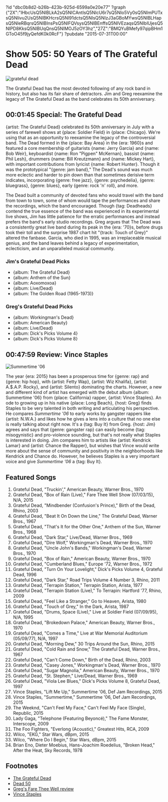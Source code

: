 ?id "dbc0b8d2-b26b-423b-925d-6599a0e20e77"
?graph {"2X":"IHbcUsQ5NIBLkA2sQ5NICAntIsQ5NIcU6r7sQ5NIo5Vy0sQ5NImPUTxsQ5NIivu2UsQ5NIBKHcrsQ5NI91dctsQ5NIsQ5NIzJ3aGBoMYwsQ5NIBLHapsQ5NIeRBqrsQ5NIBInsPsQ5NIFQVsysQ5NIBEnffsQ5NIVEzaqsQ5NIblUjesQ5NIPD8KksQ5NIBUqQnsQ5NIMOJ5zOY3hz","27Z":"BMQYuBMefy97qipBHm1GToO45f9jyQefdK0k0RcF"}
?pubdate "2015-07-31T00:00"
# Show 505: 50 Years of The Grateful Dead

![grateful dead](https://static.soundopinions.org/images/2015/dead_web.jpg)

The Grateful Dead has the most devoted following of any rock band in history, but also has its fair share of detractors. Jim and Greg reexamine the legacy of The Grateful Dead as the band celebrates its 50th anniversary.

## 00:01:45 Special: The Grateful Dead
{artist: The Grateful Dead} celebrated its 50th anniversary in July with a series of farewell shows at {place: Soldier Field} in {place: Chicago}. We're using that as an opportunity to reexamine the legacy of the controversial band. The Dead formed in the {place: Bay Area} in the {era: 1960}s and featured a core membership of guitarists {name: Jerry Garcia} and {name: Bob Weir}, keyboardist {name: Ron "Pigpen" McKernan}, bassist {name: Phil Lesh}, drummers {name: Bill Kreutzmann} and {name: Mickey Hart}, with important contributions from lyricist {name: Robert Hunter}. Though it was the prototypical "{genre: jam band}," The Dead's sound was much more eclectic and harder to pin down than that sometimes derisive term indicates, incorporating {genre: free jazz}, {genre: psychedelia}, {genre: bluegrass}, {genre: blues}, early {genre: rock 'n' roll}, and more.

The Dead built a community of devoted fans who would travel with the band from town to town, some of whom would tape the performances and share the recordings, which the band encouraged. Though {tag: Deadheads} contend the true essence of the band was experienced in its experimental live shows, Jim has little patience for the erratic performances and instead prefers the band's early studio recordings. Greg argues that The Dead was a consistently great live band during its peak in the {era: '70}s, before drugs took their toll and the surprise 1987 chart hit "{track: Touch of Grey}" altered the fanbase. Garcia, who died in 1995, was an irreplaceable musical genius, and the band leaves behind a legacy of experimentation, eclecticism, and an unparalleled musical community.

### Jim's Grateful Dead Picks
- {album: The Grateful Dead}
- {album: Anthem of the Sun}
- {album: Aoxomoxoa}
- {album: Live/Dead}
- {album: The Golden Road (1965-1973)}

### Greg's Grateful Dead Picks
- {album: Workingman's Dead}
- {album: American Beauty}
- {album: Live/Dead}
- {album: Dick's Picks Volume 4}
- {album: Dick's Picks Volume 8}


## 00:47:59 Review: Vince Staples
![Summertime '06](https://static.soundopinions.org/assets/505/27Z0.jpg)

The year {era: 2015} has been a prosperous time for {genre: rap} and {genre: hip hop}, with {artist: Fetty Wap}, {artist: Wiz Khalifa}, {artist: A.$.A.P. Rocky}, and {artist: Silento} dominating the charts. However, a new and different kind of artist has emerged with the debut album {album: Summertime '06} from {place: California} rapper, {artist: Vince Staples}. An ode to growing up in his native {place: Long Beach}, {host: Greg} finds Staples to be very talented in both writing and articulating his perspective. He compares *Summertime '06* to early works by gangster rappers like {artist: N.W.A.} and likes how he gives a lens into a culture that no one else is really talking about right now. It's a {tag: Buy It} from Greg. {host: Jim} agrees and says that {genre: gangster rap} can easily become {tag: misogynistic} and pro-violence sounding, but that's not really what Staples is interested in doing. Jim compares him to artists like {artist: Kendrick Lamar} and {artist: Chance the Rapper}, but wishes that Vince would write more about the sense of community and positivity in the neighborhoods like Kendrick and Chance do. However, he believes Staples is a very important voice and give *Summertime '06* a {tag: Buy It}.


## Featured Songs
1. Grateful Dead, "Truckin'," American Beauty, Warner Bros., 1970 
2. Grateful Dead, "Box of Rain (Live)," Fare Thee Well Show (07/03/15), N/A, 2015 
3. Grateful Dead, "Mindbender (Confusion's Prince)," Birth of the Dead, Rhino, 2003 
4. Grateful Dead, "Beat It On Down the Line," The Grateful Dead, Warner Bros., 1967 
5. Grateful Dead, "That's It for the Other One," Anthem of the Sun, Warner Bros., 1968 
6. Grateful Dead, "Dark Star," Live/Dead, Warner Bros., 1969 
7. Grateful Dead, "Dire Wolf," Workingman's Dead, Warner Bros., 1970 
8. Grateful Dead, "Uncle John's Bands," Workingman's Dead, Warner Bros., 1970 
9. Grateful Dead, "Box of Rain," American Beauty, Warner Bros., 1970 
10. Grateful Dead, "Cumberland Blues," Europe '72, Warner Bros., 1972 
11. Grateful Dead, "Turn On Your Lovelight," Dick's Picks Volume 4, Grateful Dead, 1996 
12. Grateful Dead, "Dark Star," Road Trips Volume 4 Number 3, Rhino, 2011 
13. Grateful Dead, "Terrapin Station," Terrapin Station, Arista, 1977 
14. Grateful Dead, "Terrapin Station (Live)," To Terrapin: Hartford '77, Rhino, 2009
15. Grateful Dead, "Feel Like a Stranger," Go to Heaven, Arista, 1980 
16. Grateful Dead, "Touch of Grey," In the Dark, Arista, 1987 
17. Grateful Dead, "Drums, Space (Live)," Live at Soldier Field (07/09/95), N/A, 1995 
18. Grateful Dead, "Brokedown Palace," American Beauty, Warner Bros., 1970  
19. Grateful Dead, "Comes a Time," Live at War Memorial Auditorium (05/09/77), N/A, 1997 
20. Grateful Dead, "Morning Dew," 30 Trips Around the Sun, Rhino, 2015 
21. Grateful Dead, "Cold Rain and Snow," The Grateful Dead, Warner Bros., 1967 
22. Grateful Dead, "Can't Come Down," Birth of the Dead, Rhino, 2003 
23. Grateful Dead, "Casey Jones," Workingman's Dead, Warner Bros., 1970 
24. Grateful Dead, "Sugar Magnolia," American Beauty, Warner Bros., 1970 
25. Grateful Dead, "St. Stephen," Live/Dead, Warner Bros., 1969 
26. Grateful Dead, "Viola Lee Blues," Dick's Picks Volume 8, Grateful Dead, 1997 
27. Vince Staples, "Lift Me Up," Summertime '06, Def Jam Recordings, 2015 
28. Vince Staples, "Summertime," Summertime '06, Def Jam Recordings, 2015 
29. The Weeknd, "Can't Feel My Face," Can't Feel My Face (Single), Republic, 2015 
30. Lady Gaga, "Telephone (Featuring Beyoncé)," The Fame Monster, Interscope, 2009 
31. The Foo Fighters, "Everlong (Acoustic)," Greatest Hits, RCA, 2009 
32. Wilco, "EKG," Star Wars, dBpm, 2015 
33. Wilco, "Where Do I Begin," Star Wars, dBpm, 2015 
34. Brian Eno, Dieter Moebius, Hans-Joachim Roedelius, "Broken Head," After the Heat, Sky Records, 1978 

## Footnotes
- [The Grateful Dead](http://www.dead.net/)
- [Dead 50](http://www.dead.net/features/bill-kreutzmann/grateful-dead-original-members-perform-together-again-one-last-time)
- [Greg's Fare Thee Well review](http://www.chicagotribune.com/entertainment/music/kot/ct-grateful-dead-last-shows-chicago-review-20150703-column.html)
- [Vince Staples](http://www.vincestaples.com/)
